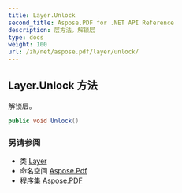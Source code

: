 ```yaml
---
title: Layer.Unlock
second_title: Aspose.PDF for .NET API Reference
description: 层方法。解锁层
type: docs
weight: 100
url: /zh/net/aspose.pdf/layer/unlock/
---
```

## Layer.Unlock 方法

解锁层。

```csharp
public void Unlock()
```

### 另请参阅

* 类 [Layer](../)
* 命名空间 [Aspose.Pdf](../../../aspose.pdf/)
* 程序集 [Aspose.PDF](../../../)